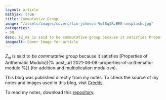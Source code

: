 ```yaml
---
layout: article
mathjax: true
title: Commutative Group
image: "/assets/images/covers/tim-johnson-Vwf8q3RzBRE-unsplash.jpg"
categories:
- DM
desc: $Z_m$ is said to be commutative group because it satisfies Properties of Arithematic Modulo (for addition and multiplication modulo $m$). 
imagealt: Cover Image for article
---
```


$Z_m$ is said to be *commutative group* because it satisfies [Properties of Arithematic Modulo]({% post_url 2021-06-08-properties-of-arithematic-modulo %}) (for addition and multiplication modulo $m$).

























































































































































































































































































































































































































This blog was published directly from my notes.
To check the source of my notes and images used in this blog, visit <a href="/credits.html" target="_blank">Credits</a>.

To read my notes, download this <a href="https://github.com/bovem/CS" target="blank">repository</a>.